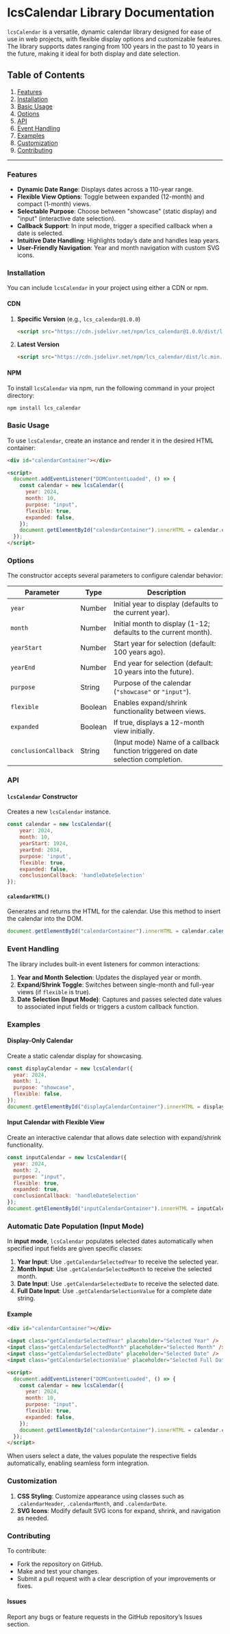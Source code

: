 # lcsCalendar Library Documentation

`lcsCalendar` is a versatile, dynamic calendar library designed for ease of use in web projects, with flexible display options and customizable features. The library supports dates ranging from 100 years in the past to 10 years in the future, making it ideal for both display and date selection.

## Table of Contents
1. [Features](#features)
2. [Installation](#installation)
3. [Basic Usage](#basic-usage)
4. [Options](#options)
5. [API](#api)
6. [Event Handling](#event-handling)
7. [Examples](#examples)
8. [Customization](#customization)
9. [Contributing](#contributing)

---

### Features
- **Dynamic Date Range**: Displays dates across a 110-year range.
- **Flexible View Options**: Toggle between expanded (12-month) and compact (1-month) views.
- **Selectable Purpose**: Choose between "showcase" (static display) and "input" (interactive date selection).
- **Callback Support**: In input mode, trigger a specified callback when a date is selected.
- **Intuitive Date Handling**: Highlights today’s date and handles leap years.
- **User-Friendly Navigation**: Year and month navigation with custom SVG icons.

### Installation
You can include `lcsCalendar` in your project using either a CDN or npm.

#### CDN

1. **Specific Version** (e.g., `lcs_calendar@1.0.0`)
   ```html
   <script src="https://cdn.jsdelivr.net/npm/lcs_calendar@1.0.0/dist/lc.min.js"></script>
   ```

2. **Latest Version**
   ```html
   <script src="https://cdn.jsdelivr.net/npm/lcs_calendar/dist/lc.min.js"></script>
   ```

#### NPM
To install `lcsCalendar` via npm, run the following command in your project directory:

```bash
npm install lcs_calendar
```

### Basic Usage
To use `lcsCalendar`, create an instance and render it in the desired HTML container:
```html
<div id="calendarContainer"></div>

<script>
  document.addEventListener("DOMContentLoaded", () => {
    const calendar = new lcsCalendar({
      year: 2024,
      month: 10,
      purpose: "input",
      flexible: true,
      expanded: false,
    });
    document.getElementById("calendarContainer").innerHTML = calendar.calendarHTML();
  });
</script>
```

### Options
The constructor accepts several parameters to configure calendar behavior:

| Parameter         | Type    | Description |
|-------------------|---------|-------------|
| `year`            | Number  | Initial year to display (defaults to the current year). |
| `month`           | Number  | Initial month to display (1-12; defaults to the current month). |
| `yearStart`       | Number  | Start year for selection (default: 100 years ago). |
| `yearEnd`         | Number  | End year for selection (default: 10 years into the future). |
| `purpose`         | String  | Purpose of the calendar (`"showcase"` or `"input"`). |
| `flexible`        | Boolean | Enables expand/shrink functionality between views. |
| `expanded`        | Boolean | If true, displays a 12-month view initially. |
| `conclusionCallback` | String | (Input mode) Name of a callback function triggered on date selection completion. |

### API

#### `lcsCalendar` Constructor
Creates a new `lcsCalendar` instance.
```javascript
const calendar = new lcsCalendar({
    year: 2024,
    month: 10,
    yearStart: 1924,
    yearEnd: 2034,
    purpose: 'input',
    flexible: true,
    expanded: false,
    conclusionCallback: 'handleDateSelection'
});
```

#### `calendarHTML()`
Generates and returns the HTML for the calendar. Use this method to insert the calendar into the DOM.
```javascript
document.getElementById("calendarContainer").innerHTML = calendar.calendarHTML();
```

### Event Handling
The library includes built-in event listeners for common interactions:

1. **Year and Month Selection**: Updates the displayed year or month.
2. **Expand/Shrink Toggle**: Switches between single-month and full-year views (if `flexible` is true).
3. **Date Selection (Input Mode)**: Captures and passes selected date values to associated input fields or triggers a custom callback function.

### Examples

#### Display-Only Calendar
Create a static calendar display for showcasing.
```javascript
const displayCalendar = new lcsCalendar({
  year: 2024,
  month: 1,
  purpose: "showcase",
  flexible: false,
});
document.getElementById("displayCalendarContainer").innerHTML = displayCalendar.calendarHTML();
```

#### Input Calendar with Flexible View
Create an interactive calendar that allows date selection with expand/shrink functionality.
```javascript
const inputCalendar = new lcsCalendar({
  year: 2024,
  month: 2,
  purpose: "input",
  flexible: true,
  expanded: true,
  conclusionCallback: 'handleDateSelection'
});
document.getElementById("inputCalendarContainer").innerHTML = inputCalendar.calendarHTML();
```

### Automatic Date Population (Input Mode)

In **input mode**, `lcsCalendar` populates selected dates automatically when specified input fields are given specific classes:

1. **Year Input**: Use `.getCalendarSelectedYear` to receive the selected year.
2. **Month Input**: Use `.getCalendarSelectedMonth` to receive the selected month.
3. **Date Input**: Use `.getCalendarSelectedDate` to receive the selected date.
4. **Full Date Input**: Use `.getCalendarSelectionValue` for a complete date string.

#### Example
```html
<div id="calendarContainer"></div>

<input class="getCalendarSelectedYear" placeholder="Selected Year" />
<input class="getCalendarSelectedMonth" placeholder="Selected Month" />
<input class="getCalendarSelectedDate" placeholder="Selected Date" />
<input class="getCalendarSelectionValue" placeholder="Selected Full Date (DD-MM-YYYY)" />

<script>
  document.addEventListener("DOMContentLoaded", () => {
    const calendar = new lcsCalendar({
      year: 2024,
      month: 10,
      purpose: "input",
      flexible: true,
      expanded: false,
    });
    document.getElementById("calendarContainer").innerHTML = calendar.calendarHTML();
  });
</script>
```

When users select a date, the values populate the respective fields automatically, enabling seamless form integration.

### Customization
1. **CSS Styling**: Customize appearance using classes such as `.calendarHeader`, `.calendarMonth`, and `.calendarDate`.
2. **SVG Icons**: Modify default SVG icons for expand, shrink, and navigation as needed.

### Contributing
To contribute:
- Fork the repository on GitHub.
- Make and test your changes.
- Submit a pull request with a clear description of your improvements or fixes.

#### Issues
Report any bugs or feature requests in the GitHub repository’s Issues section.